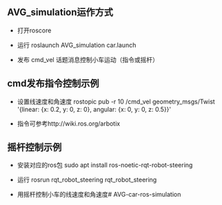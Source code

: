 ## AVG_simulation运作方式

- 打开roscore

- 运行 roslaunch AVG_simulation car.launch

- 发布 cmd_vel 话题消息控制小车运动（指令或摇杆）


## cmd发布指令控制示例

- 设置线速度和角速度 rostopic pub -r 10 /cmd_vel geometry_msgs/Twist '{linear: {x: 0.2, y: 0, z: 0}, angular: {x: 0, y: 0, z: 0.5}}'

- 指令可参考http://wiki.ros.org/arbotix


## 摇杆控制示例

- 安装对应的ros包 sudo apt install ros-noetic-rqt-robot-steering

- 运行 rosrun rqt_robot_steering rqt_robot_steering

- 用摇杆控制小车的线速度和角速度# AVG-car-ros-simulation

